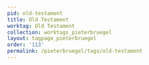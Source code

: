 ```yaml
---
pid: old-testament
title: Old Testament
worktag: Old Testament
collection: worktags_pieterbruegel
layout: tagpage_pieterbruegel
order: '113'
permalink: /pieterbruegel/tags/old-testament
---
```

